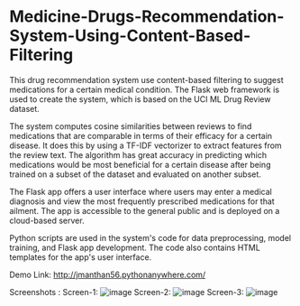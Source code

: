 # Medicine-Drugs-Recommendation-System-Using-Content-Based-Filtering 

This drug recommendation system use content-based filtering to suggest medications for a certain medical condition. The Flask web framework is used to create the system, which is based on the UCI ML Drug Review dataset.


The system computes cosine similarities between reviews to find medications that are comparable in terms of their efficacy for a certain disease. It does this by using a TF-IDF vectorizer to extract features from the review text. The algorithm has great accuracy in predicting which medications would be most beneficial for a certain disease after being trained on a subset of the dataset and evaluated on another subset.


The Flask app offers a user interface where users may enter a medical diagnosis and view the most frequently prescribed medications for that ailment. The app is accessible to the general public and is deployed on a cloud-based server.


Python scripts are used in the system's code for data preprocessing, model training, and Flask app development. The code also contains HTML templates for the app's user interface.


Demo Link: http://jmanthan56.pythonanywhere.com/

Screenshots :
Screen-1:
![image](https://github.com/Manthan6598/Medicine-Drugs-Recommendation-System-Using-Content-Based-Filtering/assets/101986611/93a5904e-89e9-4bbb-9e0b-f68d44c96578)
Screen-2:
![image](https://github.com/Manthan6598/Medicine-Drugs-Recommendation-System-Using-Content-Based-Filtering/assets/101986611/8bf0b727-9342-4c54-a309-8b970acbf5bf)
Screen-3:
![image](https://github.com/Manthan6598/Medicine-Drugs-Recommendation-System-Using-Content-Based-Filtering/assets/101986611/85af66cf-0969-430b-beb7-81a320ce218f)

